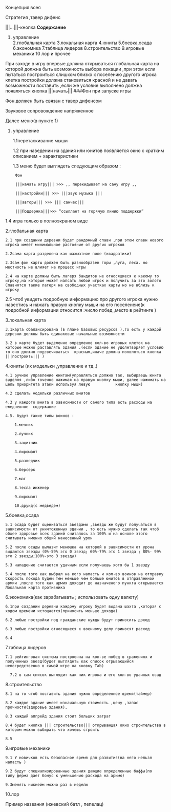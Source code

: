 Концепция всея  

Стратегия ,тавер дифенс 

|||...|||-кнопка 
**Содержание**
1. управление  
2.глобальная карта
3.локальная карта
4.юниты
5.боевка,осада
6.экономика
7.таблица лидеров
8.строительство
9.игровые механики
10 лор и прочее


При заходе в игру впервые должна открываться глобальная карта на которой должна быть возможность выбора локации ,при этом если пытаться построиться слишком близко к поселению другого игрока клетка постройки должна становиться красной и не давать возможности поставить ,если же условие выполнено  должна появляться кнопка |||начать||| 
###Фон при запуске игры  

Фон должен быть связан с тавер дифенсом 

Звуковое сопровождение напряженное 

Далее меню(в пункте 1) 

	 

1. управление  

	1.1перетаскивание мыши   

	1.2 при наведении на здания или юнитов появляется окно с кратким 	описанием + характеристики 

	1.3 меню будет выглядеть следующим образом :

		Фон  

		|||начать игру||| >>> ,, перекидывает на саму игру ,, 

		|||настройки||| >>> |||звук музыка ||| 

		|||авторы||| >>> ||| санчес||| 

		|||Поддержка|||>>> “ссыллает на горячую линию поддержки”  

1.4 игра только в полноэкраном виде 

 

2.глобальная карта  

	2.1 при создании деревни будет рандомный спавн ,при этом спавн нового игрока имеет минимальное растояние от других игроков  

	2.2сама карта разделена как шахматное поле (квадратики) 

	2.3сам фон карты должен быть разнообразен горы ,луга, леса. но местность не влияет на процесс игры  

	2.4 на карте должны быть лагеря бандитов не относящиеся к какому то игроку,на которые может напсать любой игрок и получить за это золото Спавнятся такие лагеря на свободных участках карты но не вблизь к 	игроку  

2.5 чтоб увидеть подробную информацию про другого игрока нужно навестись и нажать правую кнопку мыши на его поселенеие(к подробной информации относится :число побед ,место в рейтинге )

3.локальная карта 

	3.1карта сбалансирована (в плане базовых ресурсов ),то есть у каждой деревни должны быть одинаковые начальные возможности  

	3.2 в карте будет выделенно опредленое кол-во игровых клеток на которые можно раставлять здания .(если здание не удолетворяет условию то оно должно подсвечиваться  красным,иначе должна появляться кнопка |||построить||| )

4.юниты (их модельки ,управление и тд .) 

	4.1 ручное управление юнитам(управляться должно так, выбираешь юнита выделяя ,либо точечно нажимая на правую кнопку мыши, далее нажимать на цель приоритета атаки используя левую 			кнопку мыши) 

	4.2 сделать модельки различных юнитов 

	4.3 у каждого юнита в зависимости от самого типа есть расходы на ежедневное  содержание  

	4.5. будут такие типы воинов : 

		1.мечник 

		2.лучник 

		3.защитник 

		4.пиромант 

		5.разведчик 

		6.берсерк 

		7.маг 

		8.тесла инженер 

		9.пиромант 

		10.друид(с медведем) 

 

5.боевка,осада  

	5.1 осада будет оцениваться звездами ,звезды же будут получаться в зависимости от уничтоженных здании , то есть нужно сделать так чтоб общее здоровье всех зданий считалось за 100% и на основе этого считывать именно общий нанесенный урон  

	5.2 после осады вылазит менюшка на которой в зависимости от урона выдаются звезды (0%-59% это 0 звезд; 60%-79% это 1 звезда ; 80%- 99% это 2 звезды;100%-это 3 звезды) 

	5.3 нападение считается удачным если получаешь хотя бы 1 звезду 

	5.4 после того как выбрал на кого напасть и кол-во воинов на отправку Скорость похода будем тем меньше чем больше юнитов в отправленной армии ,после того как армия доходит до назначеного пункта открывается Локальная карта противника 

  

6.экономика(как зарабатывать ; использовать одну валюту) 

	6.1при создании деревни каждому игроку будет выдана шахта ,которая с 	ходом времени истощается(приносить меньше дохода) 

    6.2 любые постройки под гражданские нужды будут приносить доход 

	6.3 любые постройки относящиеся к военному делу приносят расход  

	6.4   

7.таблица лидеров 

	7.1 рейтинговая система построенна на кол-ве побед в сражениях и полученных звезд(будет выглядеть как список отрывающийся непосредственно в самой игре на кновку Tab) 

      7.2 в сам список выглядит как ник игрока и его кол-во удачных осад 

8.строительство  

	8.1 на то чтоб поставить здания нужно определенное время(таймер) 

	8.2 каждое здание имеет изначальную стоимость ,цену ,запас 			прочности(здоровье здания), 

	8.3 каждый апгрейд здания стоит больших затрат 

	8.4 будет кнопка ||| строительство||| открывающая окно строительства в котором можно выбирать что хочешь строить  

	8.5  

9.игровые механики 

	9.1 У новичков есть безопасное время для развития(на него нельзя 	напасть ) 

	9.2 будут специализированные здания дающие определенные баффы(по 	типу ферма дает бонус к уменьшению расхода на аримю)  

	9.3менять никнейм можно раз в неделю 

	 

10.лор  

  

Пример названия (ижевский батл , пепелац) 